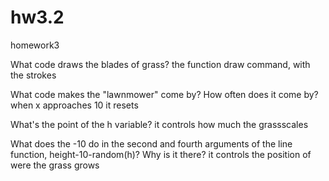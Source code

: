 # hw3.2
homework3


What code draws the blades of grass?
the function draw command, with the strokes


What code makes the "lawnmower" come by? How often does it come by?
when x approaches 10 it resets


What's the point of the h variable?
it controls how much the grassscales


What does the -10 do in the second and fourth arguments of the line function, height-10-random(h)? Why is it there?
it controls the position of were the grass grows
